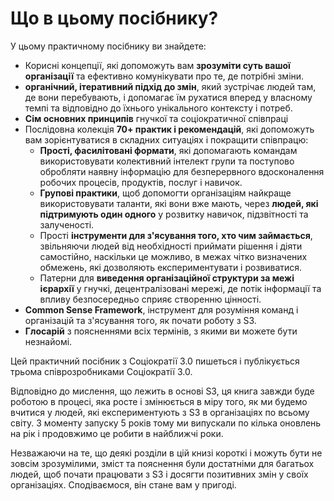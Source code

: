 # Що в цьому посібнику?

У цьому практичному посібнику ви знайдете:

-   Корисні концепції, які допоможуть вам **зрозуміти суть вашої організації** та ефективно комунікувати про те, де потрібні зміни.
-   **органічний, ітеративний підхід до змін**, який зустрічає людей там, де вони перебувають, і допомагає їм рухатися вперед у власному темпі та відповідно до їхнього унікального контексту і потреб.
-   **Сім основних принципів** гнучкої та соціократичної співпраці
-   Послідовна колекція **70+ практик і рекомендацій**, які допоможуть вам зорієнтуватися в складних ситуаціях і покращити співпрацю:
    -   **Прості, фасилітовані формати**, які допомагають командам використовувати колективний інтелект групи та поступово обробляти наявну інформацію для безперервного вдосконалення робочих процесів, продуктів, послуг і навичок.
    -   **Групові практики**, щоб допомогти організаціям найкраще використовувати таланти, які вони вже мають, через **людей, які підтримують один одного** у розвитку навичок, підзвітності та залученості.
    -   Прості **інструменти для з'ясування того, хто чим займається**, звільняючи людей від необхідності приймати рішення і діяти самостійно, наскільки це можливо, в межах чітко визначених обмежень, які дозволяють експериментувати і розвиватися.
    -   Патерни для **виведення організаційної структури за межі ієрархії** у гнучкі, децентралізовані мережі, де потік інформації та впливу безпосередньо сприяє створенню цінності.
-   **Common Sense Framework**, інструмент для розуміння команд і організацій та з'ясування того, як почати роботу з S3.
-   **Глосарій** з поясненнями всіх термінів, з якими ви можете бути незнайомі.

Цей практичний посібник з Соціократії 3.0 пишеться і публікується трьома співрозробниками Соціократії 3.0.

Відповідно до мислення, що лежить в основі S3, ця книга завжди буде роботою в процесі, яка росте і змінюється в міру того, як ми будемо вчитися у людей, які експериментують з S3 в організаціях по всьому світу. З моменту запуску 5 років тому ми випускали по кілька оновлень на рік і продовжимо це робити в найближчі роки.

Незважаючи на те, що деякі розділи в цій книзі короткі і можуть бути не зовсім зрозумілими, зміст та пояснення були достатніми для багатьох людей, щоб почати працювати з S3 і досягти позитивних змін у своїх організаціях. Сподіваємося, він стане вам у пригоді.
